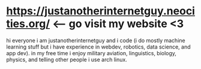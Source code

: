 # https://justanotherinternetguy.neocities.org/ <-- go visit my website <3

hi everyone i am justanotherinternetguy and i code (i do mostly machine learning stuff but i have experience in webdev, robotics, data science, and app dev). in my free time i enjoy military aviation, linguistics, biology, physics, and telling other people i use arch linux.

